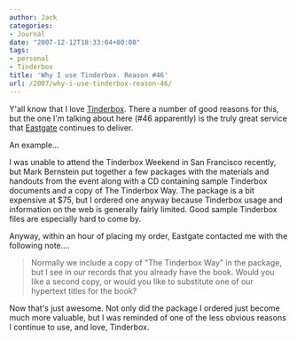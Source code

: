 ```yaml
---
author: Jack
categories:
- Journal
date: "2007-12-12T18:33:04+00:00"
tags:
- personal
- Tinderbox
title: 'Why I use Tinderbox. Reason #46'
url: /2007/why-i-use-tinderbox-reason-46/
---
```


Y'all know that I love [Tinderbox][1]. There a number of good reasons for this, but the one I'm talking about here (#46 apparently) is the truly great service that [Eastgate][2] continues to deliver.

An example&#8230;

I was unable to attend the Tinderbox Weekend in San Francisco recently, but Mark Bernstein put together a few packages with the materials and handouts from the event along with a CD containing sample Tinderbox documents and a copy of The Tinderbox Way. The package is a bit expensive at $75, but I ordered one anyway because Tinderbox usage and information on the web is generally fairly limited. Good sample Tinderbox files are especially hard to come by.

Anyway, within an hour of placing my order, Eastgate contacted me with the following note&#8230;.

> Normally we include a copy of "The Tinderbox Way" in the package, but I see in our records that you already have the book. Would you like a second copy, or would you like to substitute one of our hypertext titles for the book? 

Now that's just awesome. Not only did the package I ordered just become much more valuable, but I was reminded of one of the less obvious reasons I continue to use, and love, Tinderbox.

 [1]: http://www.eastgate.com/Tinderbox
 [2]: http://www.eastgate.com/